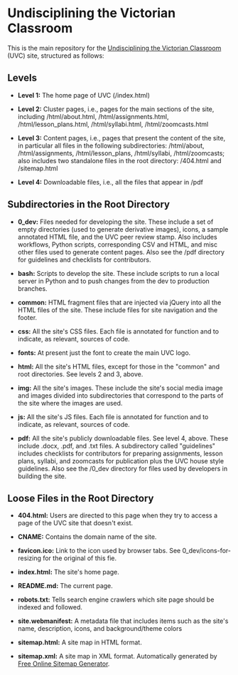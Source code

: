 # Undisciplining the Victorian Classroom

This is the main repository for the [Undisciplining the Victorian Classroom](https://undiscipliningvc.org/) (UVC) site, structured as follows:

## Levels
* **Level 1:** The home page of UVC (/index.html)

* **Level 2:** Cluster pages, i.e., pages for the main sections of the site, including /html/about.html, /html/assignments.html, /html/lesson_plans.html, /html/syllabi.html, /html/zoomcasts.html

* **Level 3:** Content pages, i.e., pages that present the content of the site, in particular all files in the following subdirectories: /html/about, /html/assignments, /html/lesson_plans, /html/syllabi, /html/zoomcasts; also includes two standalone files in the root directory: /404.html and /sitemap.html

* **Level 4:** Downloadable files, i.e., all the files that appear in /pdf

## Subdirectories in the Root Directory
* **0_dev:** Files needed for developing the site. These include a set of empty directories (used to generate derivative images), icons, a sample annotated HTML file, and the UVC peer review stamp. Also includes workflows, Python scripts, corresponding CSV and HTML, and misc other files used to generate content pages. Also see the /pdf directory for guidelines and checklists for contributors.

* **bash:** Scripts to develop the site. These include scripts to run a local server in Python and to push changes from the dev to production branches.

* **common:** HTML fragment files that are injected via jQuery into all the HTML files of the site. These include files for site navigation and the footer.

* **css:** All the site's CSS files. Each file is annotated for function and to indicate, as relevant, sources of code.

* **fonts:** At present just the font to create the main UVC logo.

* **html:** All the site's HTML files, except for those in the "common" and root directories. See levels 2 and 3, above.

* **img:** All the site's images. These include the site's social media image and images divided into subdirectories that correspond to the parts of the site where the images are used.

* **js:** All the site's JS files. Each file is annotated for function and to indicate, as relevant, sources of code.

* **pdf:** All the site's publicly downloadable files. See level 4, above. These include .docx, .pdf, and .txt files. A subdirectory called "guidelines" includes checklists for contributors for preparing assignments, lesson plans, syllabi, and zoomcasts for publication plus the UVC house style guidelines. Also see the /0_dev directory for files used by developers in building the site.

## Loose Files in the Root Directory
* **404.html:** Users are directed to this page when they try to access a page of the UVC site that doesn't exist.

* **CNAME:** Contains the domain name of the site.

* **favicon.ico:** Link to the icon used by browser tabs. See 0_dev/icons-for-resizing for the original of this fie.

* **index.html:** The site's home page.

* **README.md:** The current page.

* **robots.txt:** Tells search engine crawlers which site page should be indexed and followed.

* **site.webmanifest:** A metadata file that includes items such as the site's name, description, icons, and background/theme colors

* **sitemap.html:** A site map in HTML format.

* **sitemap.xml:** A site map in XML format. Automatically generated by [Free Online Sitemap Generator](www.xml-sitemaps.com).